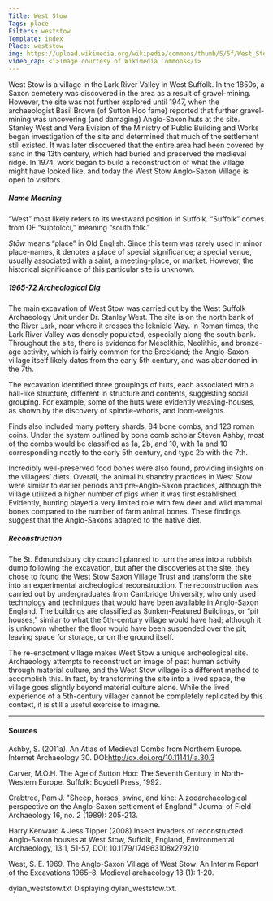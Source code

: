 ```yaml
---
Title: West Stow
Tags: place
Filters: weststow
Template: index
Place: weststow
img: https://upload.wikimedia.org/wikipedia/commons/thumb/5/5f/West_Stow_Anglo-Saxon_village_2.jpg/1200px-West_Stow_Anglo-Saxon_village_2.jpg
video_cap: <i>Image courtesy of Wikimedia Commons</i>
---
```



West Stow is a village in the Lark River Valley in West Suffolk. In the 1850s, a Saxon cemetery was discovered in the area as a result of gravel-mining. However, the site was not further explored until 1947, when the archaeologist Basil Brown (of Sutton Hoo fame) reported that further gravel-mining was uncovering (and damaging) Anglo-Saxon huts at the site. Stanley West and Vera Evision of the Ministry of Public Building and Works began investigation of the site and determined that much of the settlement still existed. It was later discovered that the entire area had been covered by sand in the 13th century, which had buried and preserved the medieval ridge. In 1974, work began to build a reconstruction of what the village might have looked like, and today the West Stow Anglo-Saxon Village is open to visitors.

##### Name Meaning

“West” most likely refers to its westward position in Suffolk. “Suffolk” comes from OE “suþfolcci,” meaning “south folk.”

_Stōw_ means “place” in Old English. Since this term was rarely used in minor place-names, it denotes a place of special significance; a special venue, usually associated with a saint, a meeting-place, or market. However, the historical significance of this particular site is unknown.

##### 1965-72 Archeological Dig

The main excavation of West Stow was carried out by the West Suffolk Archaeology Unit under Dr. Stanley West. The site is on the north bank of the River Lark, near where it crosses the Icknield Way. In Roman times, the Lark River Valley was densely populated, especially along the south bank. Throughout the site, there is evidence for Mesolithic, Neolithic, and bronze-age activity, which is fairly common for the Breckland; the Anglo-Saxon village itself likely dates from the early 5th century, and was abandoned in the 7th.

The excavation identified three groupings of huts, each associated with a hall-like structure, different in structure and contents, suggesting social grouping. For example, some of the huts were evidently weaving-houses, as shown by the discovery of spindle-whorls, and loom-weights. 

Finds also included many pottery shards, 84 bone combs, and 123 roman coins. Under the system outlined by bone comb scholar Steven Ashby, most of the combs would be classified as 1a, 2b, and 10, with 1a and 10 corresponding neatly to the early 5th century, and type 2b with the 7th.

Incredibly well-preserved food bones were also found, providing insights on the villagers’ diets. Overall, the animal husbandry practices in West Stow were similar to earlier periods and pre-Anglo-Saxon practices, although the village utilized a higher number of pigs when it was first established. Evidently, hunting played a very limited role with few deer and wild mammal bones compared to the number of farm animal bones. These findings suggest that the Anglo-Saxons adapted to the native diet.



##### Reconstruction

The St. Edmundsbury city council planned to turn the area into a rubbish dump following the excavation, but after the discoveries at the site, they chose to found the West Stow Saxon Village Trust and transform the site into an experimental archeological reconstruction. The reconstruction was carried out by undergraduates from Cambridge University, who only used technology and techniques that would have been available in Anglo-Saxon England. The buildings are classified as Sunken-Featured Buildings, or “pit houses,” similar to what the 5th-century village would have had; although it is unknown whether the floor would have been suspended over the pit, leaving space for storage, or on the ground itself. 

The re-enactment village makes West Stow a unique archeological site. Archaeology attempts to reconstruct an image of past human activity through material culture, and the West Stow village is a different method to accomplish this. In fact, by transforming the site into a lived space, the village goes slightly beyond material culture alone. While the lived experience of a 5th-century villager cannot be completely replicated by this context, it is still a useful exercise to imagine.

***

#### Sources

Ashby, S. (2011a). An Atlas of Medieval Combs from Northern Europe. Internet
Archaeology 30. DOI:http://dx.doi.org/10.11141/ia.30.3

Carver, M.O.H. The Age of Sutton Hoo: The Seventh Century in North-Western Europe. Suffolk: Boydell Press, 1992.

Crabtree, Pam J. "Sheep, horses, swine, and kine: A zooarchaeological perspective on the Anglo-Saxon settlement of England." Journal of Field Archaeology 16, no. 2 (1989): 205-213.

Harry Kenward & Jess Tipper (2008) Insect invaders of reconstructed Anglo-Saxon
houses at West Stow, Suffolk, England, Environmental Archaeology, 13:1, 51-57, DOI:
10.1179/174963108x279210

West, S. E. 1969. The Anglo-Saxon Village of West Stow: An Interim Report of the Excavations 1965–8. Medieval archaeology 13 (1): 1-20.

dylan_weststow.txt
Displaying dylan_weststow.txt.

